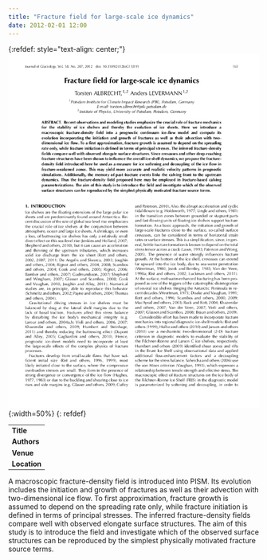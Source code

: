 ```yaml
---
title: "Fracture field for large-scale ice dynamics"
date: 2012-02-01 12:00
---
```


{:refdef: style="text-align: center;"}
![](/img/applications/albrechtlevermann2012.png){:width=50%}
{: refdef}


||
|-
| **Title** | [Fracture field for large-scale ice dynamics](http://www.igsoc.org/journal/current/207/t11J191.pdf) |
| **Authors** | [Torsten Albrecht and Anders Levermann](http://www.pik-potsdam.de/~anders/group.html) |
| **Venue** | [Journal of Glaciology](http://www.igsoc.org/) |
| **Location** | Antarctic ice sheet |

A macroscopic fracture-density field is introduced into PISM. Its evolution includes the initiation and growth of fractures as well as their advection with two-dimensional ice flow. To first approximation, fracture growth is assumed to depend on the spreading rate only, while fracture initiation is defined in terms of principal stresses. The inferred fracture-density fields compare well with observed elongate surface structures. The aim of this study is to introduce the field and investigate which of the observed surface structures can be reproduced by the simplest physically motivated fracture source terms.

